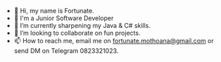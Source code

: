 - 👋 Hi, my name is Fortunate.
- 👀 I'm a Junior Software Developer
- 🌱 I’m currently sharpening my Java & C# skills.
- 💞️ I’m looking to collaborate on fun projects.
- 📫 How to reach me, email me on fortunate.mothoana@gmail.com or send DM on Telegram 0823321023.

<!---
FortunateC0der/FortunateC0der is a ✨ special ✨ repository because its `README.md` (this file) appears on your GitHub profile.
You can click the Preview link to take a look at your changes.
--->
